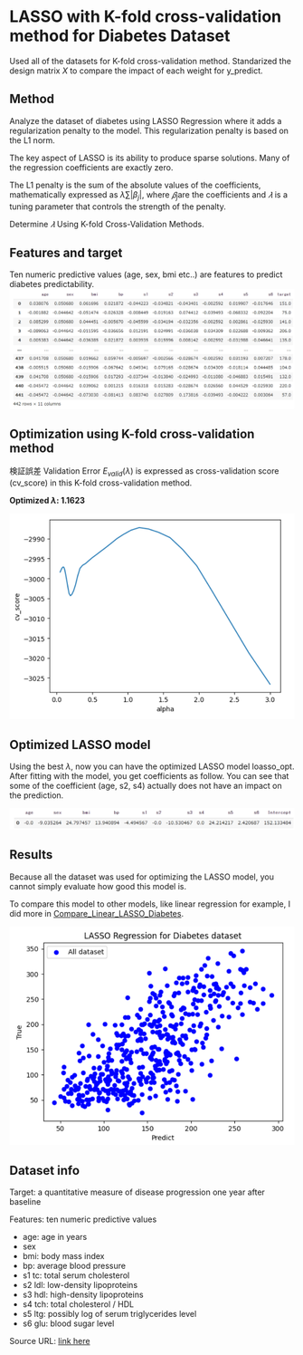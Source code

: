 # LASSO with K-fold cross-validation method for Diabetes Dataset


Used all of the datasets for K-fold cross-validation method.
Standarized the design matrix $X$ to compare the impact of each weight for y_predict.

## Method
Analyze the dataset of diabetes using LASSO Regression where it adds a regularization penalty to the model. This regularization penalty is based on the L1 norm.

The key aspect of LASSO is its ability to produce sparse solutions. Many of the regression coefficients are exactly zero.

The L1 penalty is the sum of the absolute values of the coefficients, mathematically expressed as $λ ∑ | β_j |$, where $𝛽_j$are the coefficients and $𝜆$ is a tuning parameter that controls the strength of the penalty.

Determine $𝜆$ Using K-fold Cross-Validation Methods.

## Features and target
Ten numeric predictive values (age, sex, bmi etc..) are features to predict diabetes predictability.
![image](https://github.com/HanaHirose/ML_Self_Study/blob/main/LASSO_K-fold_CrossVal_Diabetes/Images/dataset.png)

## Optimization using K-fold cross-validation method
検証誤差 Validation Error $E_{valid}(\lambda)$ is expressed as cross-validation score (cv_score) in this K-fold cross-validation method.

**Optimized $\lambda$: 1.1623**

![image](https://github.com/HanaHirose/ML_Self_Study/blob/main/LASSO_K-fold_CrossVal_Diabetes/Images/optimize_alpha.png)


## Optimized LASSO model
Using the best $\lambda$, now you can have the optimized LASSO model loasso_opt. After fitting with the model, you get coefficients as follow.
You can see that some of the coefficient (age, s2, s4)  actually does not have an impact on the prediction.

![image](https://github.com/HanaHirose/ML_Self_Study/blob/main/LASSO_K-fold_CrossVal_Diabetes/Images/coefficient.png)


## Results
Because all the dataset was used for optimizing the LASSO model, you cannot simply evaluate how good this model is.

To compare this model to other models, like linear regression for example, I did more in [Compare_Linear_LASSO_Diabetes](https://github.com/HanaHirose/ML_Self_Study/tree/main/Compare_Linear_LASSO_Diabetes).

![image](https://github.com/HanaHirose/ML_Self_Study/blob/main/LASSO_K-fold_CrossVal_Diabetes/Images/scatter.png)



## Dataset info


Target: a quantitative measure of disease progression one year after baseline

Features: ten numeric predictive values

- age: age in years
- sex 
- bmi: body mass index
- bp: average blood pressure
- s1 tc: total serum cholesterol
- s2 ldl: low-density lipoproteins
- s3 hdl: high-density lipoproteins
- s4 tch: total cholesterol / HDL
- s5 ltg: possibly log of serum triglycerides level
- s6 glu: blood sugar level

Source URL: [link here](https://www4.stat.ncsu.edu/~boos/var.select/diabetes.html)

